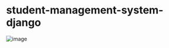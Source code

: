 # student-management-system-django
![image](https://github.com/kaustubh10s/student-management-system-django/assets/86242916/7197ec32-9b73-4797-a04d-1cab26e58a04)
